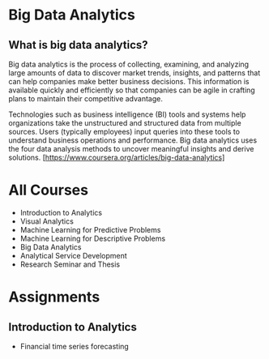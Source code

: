 # Big Data Analytics

## What is big data analytics?
Big data analytics is the process of collecting, examining, and analyzing large amounts of data to discover market trends, insights, and patterns that can help companies make better business decisions. This information is available quickly and efficiently so that companies can be agile in crafting plans to maintain their competitive advantage.

Technologies such as business intelligence (BI) tools and systems help organizations take the unstructured and structured data from multiple sources. Users (typically employees) input queries into these tools to understand business operations and performance. Big data analytics uses the four data analysis methods to uncover meaningful insights and derive solutions. [https://www.coursera.org/articles/big-data-analytics]

# All Courses
- Introduction to Analytics
- Visual Analytics
- Machine Learning for Predictive Problems
- Machine Learning for Descriptive Problems
- Big Data Analytics
- Analytical Service Development
- Research Seminar and Thesis

# Assignments
## Introduction to Analytics
- Financial time series forecasting
